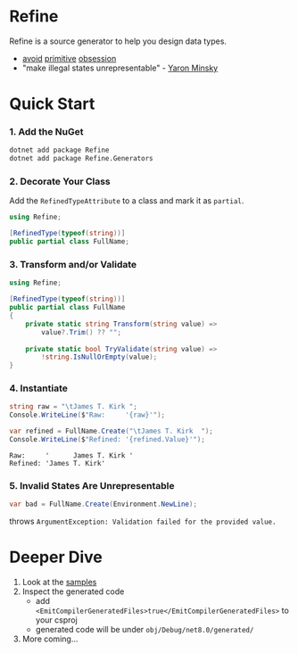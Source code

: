 # Refine
Refine is a source generator to help you design data types. 

- [avoid](https://refactoring.guru/smells/primitive-obsession) [primitive](https://wiki.c2.com/?PrimitiveObsession) [obsession](https://blog.ploeh.dk/2015/01/19/from-primitive-obsession-to-domain-modelling/)
- "make illegal states unrepresentable" - [Yaron Minsky](https://youtu.be/-J8YyfrSwTk?si=3OBX5ANRFyi6TRGs)

# Quick Start

### 1. Add the NuGet

```bash
dotnet add package Refine 
dotnet add package Refine.Generators
```

### 2. Decorate Your Class

Add the `RefinedTypeAttribute` to a class and mark it as `partial`.

```csharp
using Refine;

[RefinedType(typeof(string))]
public partial class FullName;
```

### 3. Transform and/or Validate

```csharp
using Refine;

[RefinedType(typeof(string))]
public partial class FullName
{
    private static string Transform(string value) =>
        value?.Trim() ?? "";
        
    private static bool TryValidate(string value) =>
        !string.IsNullOrEmpty(value);
}
```

### 4. Instantiate

```csharp
string raw = "\tJames T. Kirk ";
Console.WriteLine($"Raw:     '{raw}'");

var refined = FullName.Create("\tJames T. Kirk  ");
Console.WriteLine($"Refined: '{refined.Value}'");
```
```
Raw:     '      James T. Kirk '
Refined: 'James T. Kirk'
```

### 5. Invalid States Are Unrepresentable

```csharp
var bad = FullName.Create(Environment.NewLine);
```
throws `ArgumentException: Validation failed for the provided value.`

# Deeper Dive

1. Look at the [samples](./samples)
2. Inspect the generated code
   - add `<EmitCompilerGeneratedFiles>true</EmitCompilerGeneratedFiles>` to your csproj
   - generated code will be under `obj/Debug/net8.0/generated/`
3. More coming...